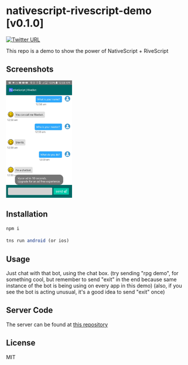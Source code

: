 # nativescript-rivescript-demo [v0.1.0]
[![Twitter URL](https://img.shields.io/badge/twitter-%40MultiShiv19-blue.svg)](https://twitter.com/MultiShiv19)


This repo is a demo to show the power of NativeScript + RiveScript

## Screenshots

<img src="assets/demo.jpg?raw=true" height="320" > 

## Installation

```javascript
npm i

tns run android (or ios)
```

## Usage 

Just chat with that bot, using the chat box. 
(try sending "rpg demo", for something cool, but remember to send "exit" in the end
because same instance of the bot is being using on every app in this demo)
(also, if you see the bot is acting unusual, it's a good idea to send "exit" once)

## Server Code
The server can be found at <a href="https://github.com/shiv19/node-rivebot" target="_blank">this repository</a>
    
## License

MIT
